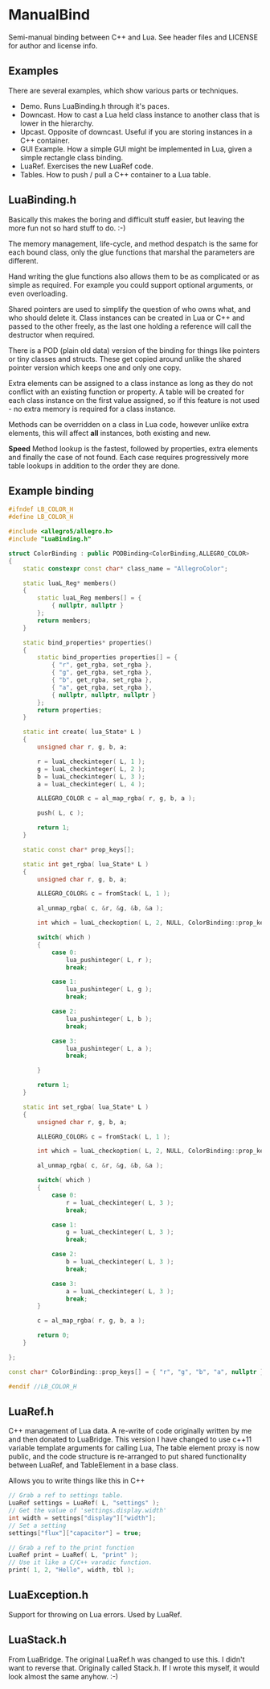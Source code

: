 ManualBind
==========

Semi-manual binding between C++ and Lua.
See header files and LICENSE for author and license info.

Examples
--------
There are several examples, which show various parts or techniques.
- Demo. Runs LuaBinding.h through it's paces.
- Downcast. How to cast a Lua held class instance to another class that is lower in the hierarchy.
- Upcast. Opposite of downcast. Useful if you are storing instances in a C++ container.
- GUI Example. How a simple GUI might be implemented in Lua, given a simple rectangle class binding.
- LuaRef. Exercises the new LuaRef code.
- Tables. How to push / pull a C++ container to a Lua table.

LuaBinding.h
------------
Basically this makes the boring and difficult stuff easier, but leaving the more fun
not so hard stuff to do. :-)

The memory management, life-cycle, and method despatch is the same for each
bound class, only the glue functions that marshal the parameters are
different.

Hand writing the glue functions also allows them to be as complicated or as
simple as required.  For example you could support optional arguments, or even
overloading.

Shared pointers are used to simplify the question of who owns what, and who
should delete it. Class instances can be created in Lua or C++ and passed to
the other freely, as the last one holding a reference will call the
destructor when required.

There is a POD (plain old data) version of the binding for things like pointers or
tiny classes and structs. These get copied around unlike the shared pointer version which 
keeps one and only one copy.

Extra elements can be assigned to a class instance as long as they do not conflict with an existing
function or property. A table will be created for each class instance on the first value assigned, so
if this feature is not used - no extra memory is required for a class instance.

Methods can be overridden on a class in Lua code, however unlike extra elements, this will affect 
**all** instances, both existing and new.

**Speed**
Method lookup is the fastest, followed by properties, extra elements and finally the case of not found.
Each case requires progressively more table lookups in addition to the order they are done.

Example binding
---------------
```c++
#ifndef LB_COLOR_H
#define LB_COLOR_H

#include <allegro5/allegro.h>
#include "LuaBinding.h"

struct ColorBinding : public PODBinding<ColorBinding,ALLEGRO_COLOR>
{
    static constexpr const char* class_name = "AllegroColor";

    static luaL_Reg* members()
    {
        static luaL_Reg members[] = {
            { nullptr, nullptr }
        };
        return members;
    }

    static bind_properties* properties()
    {
        static bind_properties properties[] = {
            { "r", get_rgba, set_rgba },
            { "g", get_rgba, set_rgba },
            { "b", get_rgba, set_rgba },
            { "a", get_rgba, set_rgba },
            { nullptr, nullptr, nullptr }
        };
        return properties;
    }

    static int create( lua_State* L )
    {
        unsigned char r, g, b, a;

        r = luaL_checkinteger( L, 1 );
        g = luaL_checkinteger( L, 2 );
        b = luaL_checkinteger( L, 3 );
        a = luaL_checkinteger( L, 4 );

        ALLEGRO_COLOR c = al_map_rgba( r, g, b, a );

        push( L, c );

        return 1;
    }

    static const char* prop_keys[];

    static int get_rgba( lua_State* L )
    {
        unsigned char r, g, b, a;

        ALLEGRO_COLOR& c = fromStack( L, 1 );

        al_unmap_rgba( c, &r, &g, &b, &a );

        int which = luaL_checkoption( L, 2, NULL, ColorBinding::prop_keys );

        switch( which )
        {
            case 0:
                lua_pushinteger( L, r );
                break;

            case 1:
                lua_pushinteger( L, g );
                break;

            case 2:
                lua_pushinteger( L, b );
                break;

            case 3:
                lua_pushinteger( L, a );
                break;

        }

        return 1;
    }

    static int set_rgba( lua_State* L )
    {
        unsigned char r, g, b, a;

        ALLEGRO_COLOR& c = fromStack( L, 1 );

        int which = luaL_checkoption( L, 2, NULL, ColorBinding::prop_keys );

        al_unmap_rgba( c, &r, &g, &b, &a );

        switch( which )
        {
            case 0:
                r = luaL_checkinteger( L, 3 );
                break;

            case 1:
                g = luaL_checkinteger( L, 3 );
                break;

            case 2:
                b = luaL_checkinteger( L, 3 );
                break;

            case 3:
                a = luaL_checkinteger( L, 3 );
                break;
        }

        c = al_map_rgba( r, g, b, a );

        return 0;
    }

};

const char* ColorBinding::prop_keys[] = { "r", "g", "b", "a", nullptr };

#endif //LB_COLOR_H
```

LuaRef.h
--------
C++ management of Lua data. A re-write of code originally written by me and then 
donated to LuaBridge. 
This version I have changed to use c++11 variable template arguments for
calling Lua, The table element proxy is now public, and the code structure is
re-arranged to put shared functionality between LuaRef, and TableElement in a 
base class.

Allows you to write things like this in C++
```c++
// Grab a ref to settings table.
LuaRef settings = LuaRef( L, "settings" );
// Get the value of 'settings.display.width'
int width = settings["display"]["width"];
// Set a setting
settings["flux"]["capacitor"] = true;

// Grab a ref to the print function
LuaRef print = LuaRef( L, "print" );
// Use it like a C/C++ varadic function.
print( 1, 2, "Hello", width, tbl );
```

LuaException.h
--------------
Support for throwing on Lua errors. Used by LuaRef.

LuaStack.h
----------
From LuaBridge. The original LuaRef.h was changed to use this. I didn't want to reverse
that. Originally called Stack.h. If I wrote this myself, it would look almost the same
anyhow. :-)
